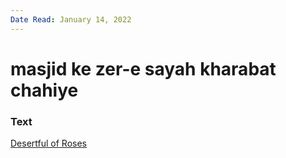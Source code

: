 ```yaml
---
Date Read: January 14, 2022
---
```


# masjid ke zer-e sayah kharabat chahiye

### Text
[Desertful of Roses](http://www.columbia.edu/itc/mealac/pritchett/00ghalib/131/index_131.html)

